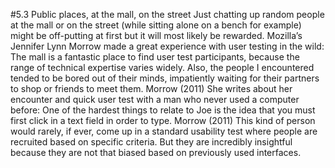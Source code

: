 #5.3 Public places, at the mall, on the street
Just chatting up random people at the mall or on the street (while sitting alone on a bench for example) might be off-putting at first but it will most likely be rewarded. Mozilla’s Jennifer Lynn Morrow made a great experience with user testing in the wild: 
The mall is a fantastic place to find user test participants, because the range of technical expertise varies widely. Also, the people I encountered tended to be bored out of their minds, impatiently waiting for their partners to shop or friends to meet them. 
Morrow (2011)
She writes about her encounter and quick user test with a man who never used a computer before: 
One of the hardest things to relate to Joe is the idea that you must first click in a text field in order to type. 
Morrow (2011)
This kind of person would rarely, if ever, come up in a standard usability test where people are recruited based on specific criteria. But they are incredibly insightful because they are not that biased based on previously used interfaces. 

